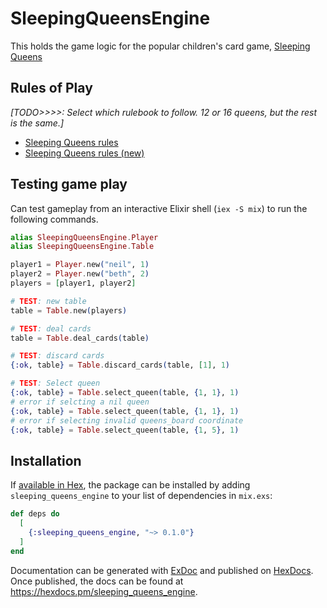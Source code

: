 # SleepingQueensEngine

This holds the game logic for the popular children's card game,
[Sleeping Queens](https://gamewright.com/product/Sleeping-Queens)

## Rules of Play

_[TODO>>>>: Select which rulebook to follow. 12 or 16 queens, but the rest is
the same.]_

- [Sleeping Queens rules](https://gamewright.com/pdfs/Rules/SleepingQueensTM-RULES.pdf)
- [Sleeping Queens rules (new)](https://gamewright.com/pdfs/Rules/Sleeping-Queens-Rules.pdf)

## Testing game play

Can test gameplay from an interactive Elixir shell (`iex -S mix`) to run the
following commands.

```elixir
alias SleepingQueensEngine.Player
alias SleepingQueensEngine.Table

player1 = Player.new("neil", 1)
player2 = Player.new("beth", 2)
players = [player1, player2]

# TEST: new table
table = Table.new(players)

# TEST: deal cards
table = Table.deal_cards(table)

# TEST: discard cards
{:ok, table} = Table.discard_cards(table, [1], 1)

# TEST: Select queen
{:ok, table} = Table.select_queen(table, {1, 1}, 1)
# error if selcting a nil queen
{:ok, table} = Table.select_queen(table, {1, 1}, 1)
# error if selecting invalid queens_board coordinate
{:ok, table} = Table.select_queen(table, {1, 5}, 1)
```

## Installation

If [available in Hex](https://hex.pm/docs/publish), the package can be installed
by adding `sleeping_queens_engine` to your list of dependencies in `mix.exs`:

```elixir
def deps do
  [
    {:sleeping_queens_engine, "~> 0.1.0"}
  ]
end
```

Documentation can be generated with
[ExDoc](https://github.com/elixir-lang/ex_doc) and published on
[HexDocs](https://hexdocs.pm). Once published, the docs can be found at
<https://hexdocs.pm/sleeping_queens_engine>.
